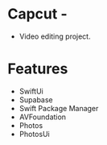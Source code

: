# Capcut -

* Video editing project.

# Features 

- SwiftUi 
- Supabase 
- Swift Package Manager
- AVFoundation
- Photos
- PhotosUi